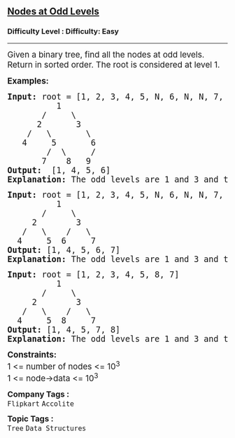 <h2><a href="https://www.geeksforgeeks.org/problems/nodes-at-odd-levels/1?itm_source=geeksforgeeks&itm_medium=article&itm_campaign=practice_card">Nodes at Odd Levels</a></h2><h3>Difficulty Level : Difficulty: Easy</h3><hr><div class="problems_problem_content__Xm_eO"><p><span style="font-size: 14pt;">Given a binary tree, find all the nodes at odd levels. Return in sorted order. The root is considered at level 1.</span></p>
<p><span style="font-size: 14pt;"><strong>Examples:</strong></span></p>
<pre><span style="font-size: 14pt;"><strong>Input:</strong> root = [1, 2, 3, 4, 5, N, 6, N, N, 7, 8, 9]
          1
       /     \
      2       3
    /   \       \
   4     5       6
        /  \     /
       7    8   9
<strong>Output:</strong>  [1, 4, 5, 6]<br><strong>Explanation: </strong>The odd levels are 1 and 3 and thier node are 1 and 4 5 6 respectively. </span></pre>
<pre><span style="font-size: 14pt;"><strong>Input: </strong>root = [1, 2, 3, 4, 5, N, 6, N, N, 7, 8, 9]
          1
&nbsp;      /     \
&nbsp;    2        3
&nbsp;  /   \    /   \
&nbsp; 4     5  6     7 
<strong>Output: </strong>[1, 4, 5, 6, 7]<br><strong>Explanation:<span style="font-size: 14pt;"> </span></strong>The odd levels are 1 and 3 and thier node are 1 and 4 5 6 7 respectively. </span></pre>
<pre><span style="font-size: 14pt;"><strong>Input: </strong>root = [1, 2, 3, 4, 5, 8, 7]
          1
&nbsp;      /     \
&nbsp;    2        3
&nbsp;  /   \    /   \
&nbsp; 4     5  8     7
<strong>Output: </strong>[1, 4, 5, 7, 8]<br><strong>Explanation:<span style="font-size: 14pt;"> </span></strong>The odd levels are 1 and 3 and thier node are 1 and 4 5 8 7 respectively. </span></pre>
<p><span style="font-size: 14pt;"><strong>Constraints:</strong><br>1 &lt;= number of nodes &lt;= 10<sup>3</sup></span><br><span style="font-size: 14pt;">1 &lt;= node-&gt;data &lt;= 10<sup>3</sup></span></p></div><p><span style=font-size:18px><strong>Company Tags : </strong><br><code>Flipkart</code>&nbsp;<code>Accolite</code>&nbsp;<br><p><span style=font-size:18px><strong>Topic Tags : </strong><br><code>Tree</code>&nbsp;<code>Data Structures</code>&nbsp;
